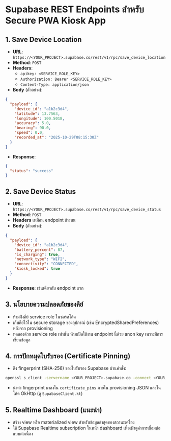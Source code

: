 # Supabase REST Endpoints สำหรับ Secure PWA Kiosk App

## 1. Save Device Location

- **URL**: `https://<YOUR_PROJECT>.supabase.co/rest/v1/rpc/save_device_location`
- **Method**: `POST`
- **Headers**:
  - `apikey: <SERVICE_ROLE_KEY>`
  - `Authorization: Bearer <SERVICE_ROLE_KEY>`
  - `Content-Type: application/json`
- **Body** (ตัวอย่าง):

```json
{
  "payload": {
    "device_id": "a1b2c3d4",
    "latitude": 13.7563,
    "longitude": 100.5018,
    "accuracy": 5.0,
    "bearing": 90.0,
    "speed": 0.0,
    "recorded_at": "2025-10-29T08:15:30Z"
  }
}
```

- **Response**:

```json
{
  "status": "success"
}
```

## 2. Save Device Status

- **URL**: `https://<YOUR_PROJECT>.supabase.co/rest/v1/rpc/save_device_status`
- **Method**: `POST`
- **Headers** เหมือน endpoint ข้างบน
- **Body** (ตัวอย่าง):

```json
{
  "payload": {
    "device_id": "a1b2c3d4",
    "battery_percent": 87,
    "is_charging": true,
    "network_type": "WIFI",
    "connectivity": "CONNECTED",
    "kiosk_locked": true
  }
}
```

- **Response**: เช่นเดียวกับ endpoint แรก

## 3. นโยบายความปลอดภัยของคีย์

- ห้ามฝังคีย์ service role ในซอร์สโค้ด
- เก็บคีย์ไว้ใน secure storage ของอุปกรณ์ (เช่น EncryptedSharedPreferences) หลังจาก provisioning
- ทดลองด้วย service role เท่านั้น ห้ามเปิดใช้งาน endpoint นี้ด้วย anon key เพราะมีการเขียนข้อมูล

## 4. การปักหมุดใบรับรอง (Certificate Pinning)

- ดึง fingerprint (SHA-256) ของใบรับรอง Supabase ผ่านคำสั่ง:

```bash
openssl s_client -servername <YOUR_PROJECT>.supabase.co -connect <YOUR_PROJECT>.supabase.co:443 < /dev/null 2> /dev/null | openssl x509 -noout -fingerprint -sha256
```

- นำค่า fingerprint มาลงใน `certificate_pins` ภายใน provisioning JSON และในโค้ด OkHttp (ดู `SupabaseClient.kt`)

## 5. Realtime Dashboard (แนะนำ)

- สร้าง view หรือ materialized view สำหรับข้อมูลล่าสุดของสถานะเครื่อง
- ใช้ Supabase Realtime subscription ในหน้า dashboard เพื่อเฝ้าดูค่าการเชื่อมต่อแบบต่อเนื่อง
